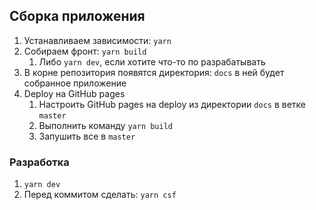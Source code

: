 ## Сборка приложения
1) Устанавливаем зависимости: `yarn`
2) Собираем фронт: `yarn build`
   1) Либо `yarn dev`, если хотите что-то по разрабатывать
3) В корне репозитория появятся директория: `docs` в ней будет собранное приложение
4) Deploy на GitHub pages
    1) Настроить GitHub pages на deploy из директории `docs` в ветке `master`
    2) Выполнить команду `yarn build`
    3) Запушить все в `master`

### Разработка
1) `yarn dev`
2) Перед коммитом сделать: `yarn csf`
